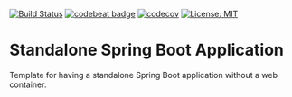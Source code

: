 [![Build Status](https://travis-ci.org/pixelstuermer/standalone-spring-boot-app.svg?branch=master)](https://travis-ci.org/pixelstuermer/standalone-spring-boot-app)
[![codebeat badge](https://codebeat.co/badges/6fda8425-7920-4d90-b6b4-2f58eb35d3da)](https://codebeat.co/projects/github-com-pixelstuermer-standalone-spring-boot-app-master)
[![codecov](https://codecov.io/gh/pixelstuermer/standalone-spring-boot-app/branch/master/graph/badge.svg)](https://codecov.io/gh/pixelstuermer/standalone-spring-boot-app)
[![License: MIT](https://img.shields.io/badge/License-MIT-yellow.svg)](https://opensource.org/licenses/MIT)

# Standalone Spring Boot Application
Template for having a standalone Spring Boot application without a web container.